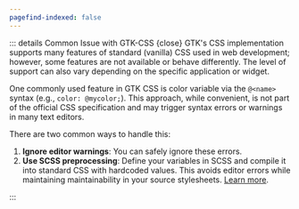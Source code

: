 ```yaml
---
pagefind-indexed: false
---
```


::: details Common Issue with GTK-CSS {close}
GTK's CSS implementation supports many features of standard (vanilla) CSS used in web
development; however, some features are not available or behave differently. The
level of support can also vary depending on the specific application or widget.

One commonly used feature in GTK CSS is color variable via the `@<name>` syntax
(e.g., `color: @mycolor;`). This approach, while convenient, is not part of
the official CSS specification and may trigger syntax errors or warnings in many text
editors.

There are two common ways to handle this:

1. **Ignore editor warnings**: You can safely ignore these errors.
2. **Use SCSS preprocessing**: Define your variables in SCSS and compile it into
   standard CSS with hardcoded values. This avoids editor errors while maintaining
   maintainability in your source stylesheets. [Learn more](/scss-for-gtk).

:::
